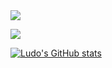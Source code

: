 
<img align="center" src="github-readme-stats-six-snowy.vercel.app/api?username=LudoDash&theme=dark">

![](https://komarev.com/ghpvc/?username=LudoDash&color=blueviolet)


[![Ludo's GitHub stats](https://github-readme-stats.vercel.app/api?username=LudoDash)](https://github.com/anuraghazra/github-readme-stats)
